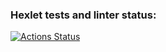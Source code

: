 ### Hexlet tests and linter status:
[![Actions Status](https://github.com/prvmjsky/java-project-72/actions/workflows/hexlet-check.yml/badge.svg)](https://github.com/prvmjsky/java-project-72/actions)